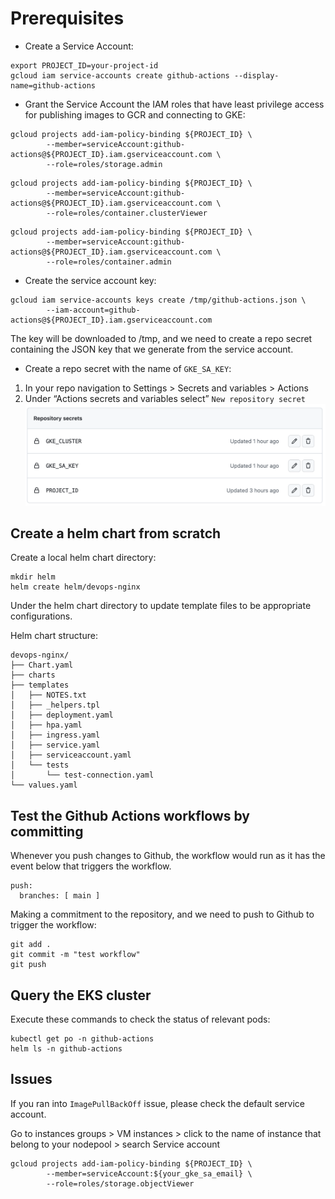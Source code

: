 # Prerequisites
* Create a Service Account:
```
export PROJECT_ID=your-project-id
gcloud iam service-accounts create github-actions --display-name=github-actions
```

* Grant the Service Account the IAM roles that have least privilege access for publishing images to GCR and connecting to GKE:
```
gcloud projects add-iam-policy-binding ${PROJECT_ID} \
        --member=serviceAccount:github-actions@${PROJECT_ID}.iam.gserviceaccount.com \
        --role=roles/storage.admin
```
```
gcloud projects add-iam-policy-binding ${PROJECT_ID} \
        --member=serviceAccount:github-actions@${PROJECT_ID}.iam.gserviceaccount.com \
        --role=roles/container.clusterViewer
```
```
gcloud projects add-iam-policy-binding ${PROJECT_ID} \
        --member=serviceAccount:github-actions@${PROJECT_ID}.iam.gserviceaccount.com \
        --role=roles/container.admin
```

* Create the service account key:
```
gcloud iam service-accounts keys create /tmp/github-actions.json \
        --iam-account=github-actions@${PROJECT_ID}.iam.gserviceaccount.com
```
The key will be downloaded to /tmp, and we need to create a repo secret containing the JSON key that we generate from the service account.

* Create a repo secret with the name of `GKE_SA_KEY`:

1. In your repo navigation to Settings > Secrets and variables > Actions
1. Under “Actions secrets and variables select” `New repository secret`
![alt text](pictures/actions-deploy-apps-to-gke1.png)

## Create a helm chart from scratch
Create a local helm chart directory:
```
mkdir helm
helm create helm/devops-nginx
```

Under the helm chart directory to update template files to be appropriate configurations.

Helm chart structure:
```
devops-nginx/
├── Chart.yaml
├── charts
├── templates
│   ├── NOTES.txt
│   ├── _helpers.tpl
│   ├── deployment.yaml
│   ├── hpa.yaml
│   ├── ingress.yaml
│   ├── service.yaml
│   ├── serviceaccount.yaml
│   └── tests
│       └── test-connection.yaml
└── values.yaml
```

## Test the Github Actions workflows by committing
Whenever you push changes to Github, the workflow would run as it has the event below that triggers the workflow.
```
push:
  branches: [ main ]
```

Making a commitment to the repository, and we need to push to Github to trigger the workflow:
```
git add .
git commit -m "test workflow"
git push
```

## Query the EKS cluster
Execute these commands to check the status of relevant pods:
```
kubectl get po -n github-actions
helm ls -n github-actions
```

## Issues
If you ran into `ImagePullBackOff` issue, please check the default service account.

Go to instances groups > VM instances > click to the name of instance that belong to your nodepool > search Service account

```
gcloud projects add-iam-policy-binding ${PROJECT_ID} \
        --member=serviceAccount:${your_gke_sa_email} \
        --role=roles/storage.objectViewer
```
